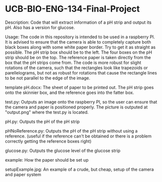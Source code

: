 # UCB-BIO-ENG-134-Final-Project

Description: Code that will extract information of a pH strip and output its pH. Also has a version for glucose.

Usage: The code in this repository is intended to be used in a raspberry PI. It is advised to ensure that the camera is able to completely capture both black boxes along with some white paper border. Try to get it as straight as possible. The pH strip box should be to the left. The four boxes on the pH strip should be on the top. The reference paper is taken directly from the box that the pH strips come from.
The code is more robust for slight rotations of the camera, such that the rectangles look like trapezoids or parellelograms, but not as robust for rotations that cause the rectangle lines to be not parallel to the edge of the image.

template pH.docx: The sheet of paper to be printed out. The pH strip goes onto the skinnier box, and the reference goes into the fatter box.

test.py: Outputs an image onto the raspberry PI, so the user can ensure that the camera and paper is positioned properly. The picture is outputed at "output.png" where the test.py is located.

pH.py: Outputs the pH of the pH strip

pHNoReference.py: Outputs the pH of the pH strip without using a reference. (useful if the reference can't be obtained or there is a problem correctly getting the reference boxes right)

glucose.py: Outputs the glucose level of the glucose strip

example: How the paper should be set up

setupExample.jpg: An example of a crude, but cheap, setup of the camera and paper system
